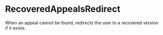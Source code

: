 # RecoveredAppealsRedirect

When an appeal cannot be found, redirects the user to a recovered version if it exists.
